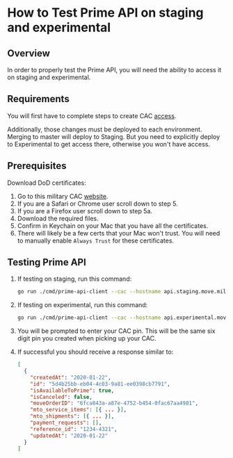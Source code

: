 # How to Test Prime API on staging and experimental

## Overview

In order to properly test the Prime API, you will need the ability to access it on staging and experimental.

## Requirements

You will first have to complete steps to create CAC [access](https://github.com/transcom/mymove/blob/master/docs/how-to/use-mtls-with-cac.md).


Additionally, those changes must be deployed to each environment. Merging to master will deploy to Staging. But you need to explicitly deploy to Experimental to get access there, otherwise you won't have access.

## Prerequisites

Download DoD certificates:

1. Go to this military CAC [website](https://militarycac.com/macnotes.htm#which_exact_CAC).
2. If you are a Safari or Chrome user scroll down to step 5.
3. If you are a Firefox user scroll down to step 5a.
4. Download the required files.
5. Confirm in Keychain on your Mac that you have all the certificates.
6. There will likely be a few certs that your Mac won't trust. You will need to manually enable `Always Trust` for these certificates.

## Testing Prime API

1. If testing on staging, run this command:

    ```sh
    go run ./cmd/prime-api-client --cac --hostname api.staging.move.mil --port 443
    ```

2. If testing on experimental, run this command:

    ```sh
    go run ./cmd/prime-api-client --cac --hostname api.experimental.move.mil --port 443
    ```

3. You will be prompted to enter your CAC pin. This will be the same six digit pin you created when picking up your CAC.

4. If successful you should receive a response similar to:

    ```json
    [
      {
        "createdAt": "2020-01-22",
        "id": "5d4b25bb-eb04-4c03-9a81-ee0398cb7791",
        "isAvailableToPrime": true,
        "isCanceled": false,
        "moveOrderID": "6fca843a-a87e-4752-b454-0fac67aa4981",
        "mto_service_items": [{ ... }],
        "mto_shipments": [{ ... }],
        "payment_requests": [],
        "reference_id": "1234-4321",
        "updatedAt": "2020-01-22"
      }
    ]
    ```
